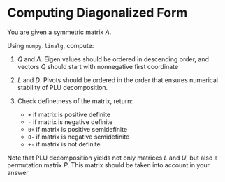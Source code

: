 # Computing Diagonalized Form

You are given a symmetric matrix $A$.

Using `numpy.linalg`, compute:

1) $Q$ and $\Lambda$. Eigen values should be ordered in descending order, and vectors $Q$ should start with nonnegative first coordinate
    
2) $L$ and $D$. Pivots should be ordered in the order that ensures numerical stability of PLU decomposition.
    
3) Check definetness of the matrix, return:
    * `+` if matrix is positive definite 
    * `-` if matrix is negative definite
    * `0+` if matrix is positive semidefinite
    * `0-` if matrix is negative semidefinite
    * `+-` if matrix is not definite

Note that PLU decomposition yields not only matrices $L$ and $U$, but also a permutation matrix $P$. This matrix should be taken into account in your answer